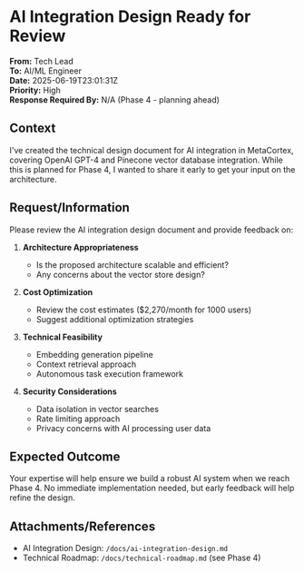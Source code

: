 # AI Integration Design Ready for Review

**From:** Tech Lead  
**To:** AI/ML Engineer  
**Date:** 2025-06-19T23:01:31Z  
**Priority:** High  
**Response Required By:** N/A (Phase 4 - planning ahead)

## Context

I've created the technical design document for AI integration in MetaCortex, covering OpenAI GPT-4 and Pinecone vector database integration. While this is planned for Phase 4, I wanted to share it early to get your input on the architecture.

## Request/Information

Please review the AI integration design document and provide feedback on:

1. **Architecture Appropriateness**
   - Is the proposed architecture scalable and efficient?
   - Any concerns about the vector store design?

2. **Cost Optimization**
   - Review the cost estimates ($2,270/month for 1000 users)
   - Suggest additional optimization strategies

3. **Technical Feasibility**
   - Embedding generation pipeline
   - Context retrieval approach
   - Autonomous task execution framework

4. **Security Considerations**
   - Data isolation in vector searches
   - Rate limiting approach
   - Privacy concerns with AI processing user data

## Expected Outcome

Your expertise will help ensure we build a robust AI system when we reach Phase 4. No immediate implementation needed, but early feedback will help refine the design.

## Attachments/References
- AI Integration Design: `/docs/ai-integration-design.md`
- Technical Roadmap: `/docs/technical-roadmap.md` (see Phase 4)